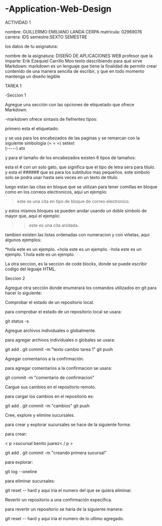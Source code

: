 ﻿# -Application-Web-Design

ACTIVIDAD 1

nombre: GUILLERMO EMILIANO LANDA CERPA
matrícula: 02969076
carrera: IDS
semestre:SEXTO SEMESTRE

los datos de tu asignatura:

nombre de la asignatura: DISEÑO DE APLICACIONES WEB
profesor que la imparte: Erik Ezequiel Carrillo Moo
texto describiendo para qué sirve Markdown: markdown es un lenguaje que tiene la finalidad de permitir crear contenido de una manera sencilla de escribir, y que en todo momento mantenga un diseño legible

TAREA 1

-Seccion 1

Agregue una sección con las opciones de etiquetado que ofrece Markdown.

-markdown ofrece sintaxis de fiefrentes tipos:

primero esta el etiquetado: 

y se usa para los encabezados de las paginas y se remarcan con la siguiente simbologia 
(= = =) setext  
(-----) atx

y para el tamaño de los encabezados existen 6 tipos de tamaños:

esta el # con un solo gato, que significa que el tipo de letra sera para titulo.
y esta el ###### que es para los subtitulos mas pequeños.
este simbolo solo se podra usar hasta seis veces en un texto de titulo.

luego estan las citas en bloque que se utilizan para tener comillas en bloque como en los correos electronicos, aqui un ejemplo:

> este es una cita en tipo de bloque de correo electronico.

y estos mismos bloques se pueden anidar usando un doble simbolo de mayor que, aqui el ejemplo:

>> este es una cita anidada.

tambien existen las listas ordenadas con numeracion y con viñetas, aqui algunos ejemplos:

*hola este es un ejemplo.
+hola este es un ejemplo.
-hola este es un ejemplo.
1.hola este es un ejemplo.

La otra seccion, es la seccion de code blocks, donde se puede escribir codigo del leguaje HTML.

Seccion 2

Agregue otra sección donde enumerará los comandos utilizados en git para hacer lo siguiente:

Comprobar el estado de un repositorio local.

para comprobar el estado de un repositorio local se usara:

git status -s

Agregue archivos individuales o globalmente.

para agregar archivos individuales o globales se usara:

git add .
git commit -m "texto cambio tarea 1"
git push


Agregar comentarios a la confirmación.

para agregar comentarios a la confirmacion se usara:

git commit -m "comentario de confirmacion"

Cargue sus cambios en el repositorio remoto.

para cargar los cambios en el repositorio es:

git add .
git commit -m "cambios"
git push

Cree, explore y elimine sucursales.

para crear y explorar sucursales se hace de la siguiente forma:

para crear:

< p >sucursal benito juarez< / p >

git add .
git commit -m "creando primera sucursal"

para explorar:

git log --oneline

para eliminar sucursales:

git reset -- hard y aqui iria el numero del que se quiera eliminar.


Revertir un repositorio a una confirmación específica.

para revertir un repositorio se haria de la siguiente manera:

git reset -- hard y aqui iria el numero de lo utlimo agregado.
